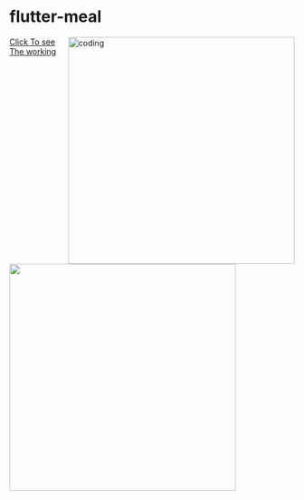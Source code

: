 # flutter-meal
<img align="right" alt="coding" width="400" src="https://camo.githubusercontent.com/ac1dcf56f9935db87ea50b0ade3f053cb9ae996bb29de0584fcc91ed98400ec1/68747470733a2f2f696d672e796f75747562652e636f6d2f76692f31752d554753665047396f2f6d617872657364656661756c742e6a7067">
<img align="left"   width="400" src="https://images.prismic.io/impactio-blog/2575689d-8dfe-4d7c-b6a7-f33b170231b8_What+Does+a+Dart+and+Flutter+Developer+Do.png?auto=compress,format">

<a href="https://www.youtube.com/watch?v=1u-UGSfPG9o ">Click To see The working</a>

